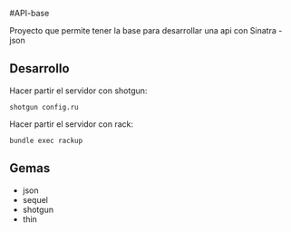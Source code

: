 #API-base

Proyecto que permite tener la base para desarrollar una api con Sinatra - json

## Desarrollo

Hacer partir el servidor con shotgun:
```
shotgun config.ru
```

Hacer partir el servidor con rack:
```
bundle exec rackup
```

## Gemas
- json
- sequel
- shotgun
- thin




